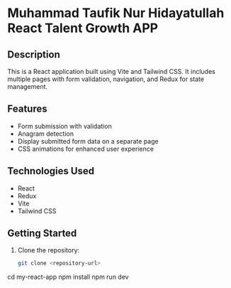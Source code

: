 # Muhammad Taufik Nur Hidayatullah React Talent Growth APP


## Description

This is a React application built using Vite and Tailwind CSS. It includes multiple pages with form validation, navigation, and Redux for state management.

## Features

- Form submission with validation
- Anagram detection
- Display submitted form data on a separate page
- CSS animations for enhanced user experience

## Technologies Used

- React
- Redux
- Vite
- Tailwind CSS

## Getting Started

1. Clone the repository:
   ```bash
   git clone <repository-url>
cd my-react-app  <repository-url>
npm install  <repository-url>
npm run dev  <repository-url>
 


